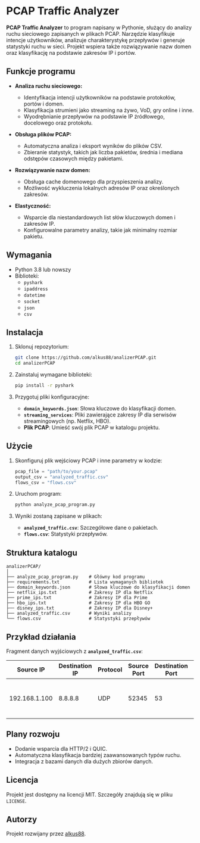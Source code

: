 # PCAP Traffic Analyzer

**PCAP Traffic Analyzer** to program napisany w Pythonie, służący do analizy ruchu sieciowego zapisanych w plikach PCAP. Narzędzie klasyfikuje intencje użytkowników, analizuje charakterystykę przepływów i generuje statystyki ruchu w sieci. Projekt wspiera także rozwiązywanie nazw domen oraz klasyfikację na podstawie zakresów IP i portów.

## Funkcje programu

- **Analiza ruchu sieciowego:**
  - Identyfikacja intencji użytkowników na podstawie protokołów, portów i domen.
  - Klasyfikacja strumieni jako streaming na żywo, VoD, gry online i inne.
  - Wyodrębnianie przepływów na podstawie IP źródłowego, docelowego oraz protokołu.
  
- **Obsługa plików PCAP:**
  - Automatyczna analiza i eksport wyników do plików CSV.
  - Zbieranie statystyk, takich jak liczba pakietów, średnia i mediana odstępów czasowych między pakietami.

- **Rozwiązywanie nazw domen:**
  - Obsługa cache domenowego dla przyspieszenia analizy.
  - Możliwość wykluczenia lokalnych adresów IP oraz określonych zakresów.

- **Elastyczność:**
  - Wsparcie dla niestandardowych list słów kluczowych domen i zakresów IP.
  - Konfigurowalne parametry analizy, takie jak minimalny rozmiar pakietu.

## Wymagania

- Python 3.8 lub nowszy
- Biblioteki:
  - `pyshark`
  - `ipaddress`
  - `datetime`
  - `socket`
  - `json`
  - `csv`

## Instalacja

1. Sklonuj repozytorium:
   ```bash
   git clone https://github.com/alkus88/analizerPCAP.git
   cd analizerPCAP
   ```

2. Zainstaluj wymagane biblioteki:
   ```bash
   pip install -r pyshark
   ```

3. Przygotuj pliki konfiguracyjne:
   - **`domain_keywords.json`**: Słowa kluczowe do klasyfikacji domen.
   - **`streaming_services`**: Pliki zawierające zakresy IP dla serwisów streamingowych (np. Netflix, HBO).
   - **Plik PCAP**: Umieść swój plik PCAP w katalogu projektu.

## Użycie

1. Skonfiguruj plik wejściowy PCAP i inne parametry w kodzie:
   ```python
   pcap_file = "path/to/your.pcap"
   output_csv = "analyzed_traffic.csv"
   flows_csv = "flows.csv"
   ```

2. Uruchom program:
   ```bash
   python analyze_pcap_program.py
   ```

3. Wyniki zostaną zapisane w plikach:
   - **`analyzed_traffic.csv`**: Szczegółowe dane o pakietach.
   - **`flows.csv`**: Statystyki przepływów.

## Struktura katalogu

```plaintext
analizerPCAP/
│
├── analyze_pcap_program.py    # Główny kod programu
├── requirements.txt           # Lista wymaganych bibliotek
├── domain_keywords.json       # Słowa kluczowe do klasyfikacji domen
├── netflix_ips.txt            # Zakresy IP dla Netflix
├── prime_ips.txt              # Zakresy IP dla Prime
├── hbo_ips.txt                # Zakresy IP dla HBO GO
├── disney_ips.txt             # Zakresy IP dla Disney+
├── analyzed_traffic.csv       # Wyniki analizy
└── flows.csv                  # Statystyki przepływów
```

## Przykład działania

Fragment danych wyjściowych z **`analyzed_traffic.csv`**:

| Source IP      | Destination IP | Protocol | Source Port | Destination Port | Packet Length | Intention                                  |
|----------------|----------------|----------|-------------|------------------|---------------|--------------------------------------------|
| 192.168.1.100 | 8.8.8.8        | UDP      | 52345       | 53               | 78            | DNS -> Zapytanie domenowe -> Niska latencja |

## Plany rozwoju

- Dodanie wsparcia dla HTTP/2 i QUIC.
- Automatyczna klasyfikacja bardziej zaawansowanych typów ruchu.
- Integracja z bazami danych dla dużych zbiorów danych.

## Licencja

Projekt jest dostępny na licencji MIT. Szczegóły znajdują się w pliku `LICENSE`.

## Autorzy

Projekt rozwijany przez [alkus88](https://github.com/alkus88).
